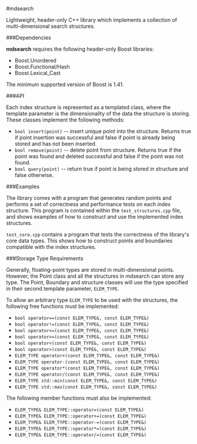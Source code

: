 #mdsearch

Lightweight, header-only C++ library which implements a collection of
multi-dimensional search structures.

###Dependencies

**mdsearch** requires the following header-only Boost libraries:
* Boost.Unordered
* Boost.Functional/Hash
* Boost.Lexical_Cast

The minimum supported version of Boost is 1.41.

###API

Each index structure is represented as a templated class, where the template
parameter is the dimensionality of the data the structure is storing. These
classes implement the following methods:
* ```bool insert(point)``` -- insert unique point into the structure. Returns
true if point insertion was successful and false if point is already being
stored and has not been inserted.
* ```bool remove(point)``` -- delete point from structure. Returns true if the
point was found and deleted successful and false if the point was not found.
* ```bool query(point)``` -- return true if point is being stored in structure
and false otherwise.

###Examples

The library comes with a program that generates random points and performs a
set of correctness and performance tests on each index structure. This program
is contained within the ```test_structures.cpp``` file, and shows examples of
how to construct and use the implemented index structures.

```test_core.cpp``` contains a program that tests the correctness of the
library's core data types. This shows how to construct points and boundaries
compatible with the index structures.

###Storage Type Requirements

Generally, floating-point types are stored in multi-dimensional points.
However, the Point class and all the structures in mdsearch can store any
type. The Point, Boundary and structure classes will use the type specified in
their second template parameter, `ELEM_TYPE`.

To allow an arbitrary type `ELEM_TYPE` to be used with the structures, the
following free functions must be implemented:
* `bool operator==(const ELEM_TYPE&, const ELEM_TYPE&)`
* `bool operator!=(const ELEM_TYPE&, const ELEM_TYPE&)`
* `bool operator<=(const ELEM_TYPE&, const ELEM_TYPE&)`
* `bool operator>=(const ELEM_TYPE&, const ELEM_TYPE&)`
* `bool operator<(const ELEM_TYPE&, const ELEM_TYPE&)`
* `bool operator>(const ELEM_TYPE&, const ELEM_TYPE&)`
* `ELEM_TYPE operator+(const ELEM_TYPE&, const ELEM_TYPE&)`
* `ELEM_TYPE operator-(const ELEM_TYPE&, const ELEM_TYPE&)`
* `ELEM_TYPE operator*(const ELEM_TYPE&, const ELEM_TYPE&)`
* `ELEM_TYPE operator/(const ELEM_TYPE&, const ELEM_TYPE&)`
* `ELEM_TYPE std::min(const ELEM_TYPE&, const ELEM_TYPE&)`
* `ELEM_TYPE std::max(const ELEM_TYPE&, const ELEM_TYPE&)`

The following member functions must also be implemented:
* `ELEM_TYPE& ELEM_TYPE::operator=(const ELEM_TYPE&)`
* `ELEM_TYPE& ELEM_TYPE::operator+=(const ELEM_TYPE&)`
* `ELEM_TYPE& ELEM_TYPE::operator-=(const ELEM_TYPE&)`
* `ELEM_TYPE& ELEM_TYPE::operator*=(const ELEM_TYPE&)`
* `ELEM_TYPE& ELEM_TYPE::operator/=(const ELEM_TYPE&)`
